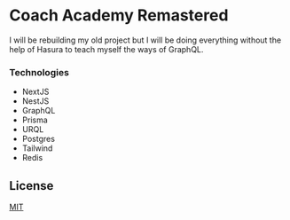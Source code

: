 # Coach Academy Remastered
I will be rebuilding my old project but I will be doing everything without the help of Hasura to teach myself the ways of GraphQL.

### Technologies
- NextJS
- NestJS
- GraphQL
- Prisma
- URQL
- Postgres
- Tailwind
- Redis

## License
[MIT](https://choosealicense.com/licenses/mit/)
